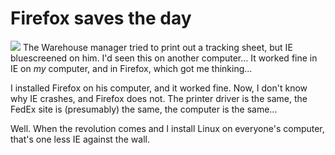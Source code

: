 # Firefox saves the day

![](http://sfx-images.mozilla.org/affiliates/Buttons/180x60/safer.gif) The Warehouse manager tried to print out a tracking sheet, but IE bluescreened on him. I'd seen this on another computer... It worked fine in IE on *my* computer, and in Firefox, which got me thinking...

I installed Firefox on his computer, and it worked fine. Now, I don't know why IE crashes, and Firefox does not. The printer driver is the same, the FedEx site is (presumably) the same, the computer is the same...

Well. When the revolution comes and I install Linux on everyone's computer, that's one less IE against the wall.
